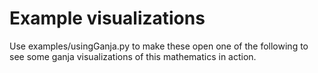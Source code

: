 # Example visualizations

Use examples/usingGanja.py to make these
open one of the following to see some ganja visualizations of this mathematics in action.
